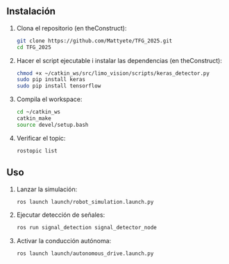## Instalación

1. Clona el repositorio (en theConstruct):
   ```bash
   git clone https://github.com/Mattyete/TFG_2025.git
   cd TFG_2025
   
2. Hacer el script ejecutable i instalar las dependencias (en theConstruct):
   ```bash
   chmod +x ~/catkin_ws/src/limo_vision/scripts/keras_detector.py
   sudo pip install keras
   sudo pip install tensorflow
   
3. Compila el workspace:
   ```bash
   cd ~/catkin_ws
   catkin_make
   source devel/setup.bash
   
4. Verificar el topic:
   ```bash
   rostopic list

## Uso

1. Lanzar la simulación:
   ```bash
   ros launch launch/robot_simulation.launch.py
   
2. Ejecutar detección de señales:
   ```bash
   ros run signal_detection signal_detector_node

3. Activar la conducción autónoma:
   ```bash
   ros launch launch/autonomous_drive.launch.py
